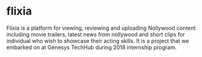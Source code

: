 # flixia
Flixia is a platform for viewing, reviewing and uploading Nollywood content including movie trailers, latest news from nollywood and short clips for individual who wish to showcase their acting skills. It is a project that we embarked on at Genesys TechHub during 2018 internship program. 
